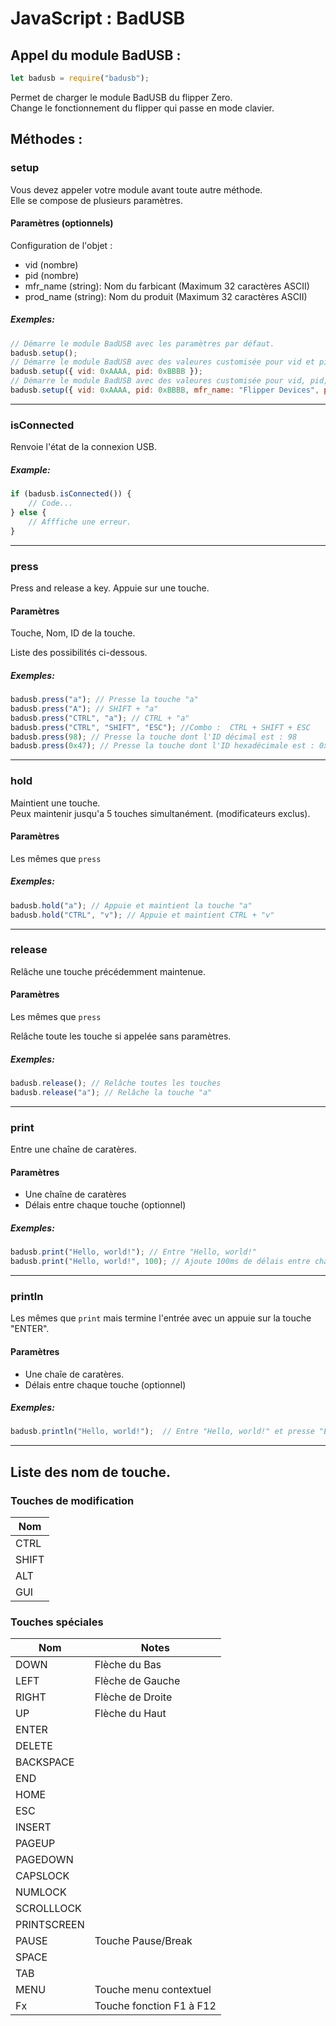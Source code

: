 # JavaScript : BadUSB
## Appel du module BadUSB :
```js
let badusb = require("badusb");
``` 

Permet de charger le module BadUSB du flipper Zero. <br>
Change le fonctionnement du flipper qui passe en mode clavier.

## Méthodes :
### setup
Vous devez appeler votre module avant toute autre méthode.<br>
Elle se compose de plusieurs paramètres.

#### Paramètres (optionnels)
Configuration de l'objet :
- vid (nombre)
- pid (nombre)
- mfr_name (string): Nom du farbicant (Maximum 32 caractères ASCII)
- prod_name (string): Nom du produit (Maximum 32 caractères ASCII)

##### Exemples:
```js
// Démarre le module BadUSB avec les paramètres par défaut. 
badusb.setup();
// Démarre le module BadUSB avec des valeures customisée pour vid et pid.
badusb.setup({ vid: 0xAAAA, pid: 0xBBBB }); 
// Démarre le module BadUSB avec des valeures customisée pour vid, pid, le farbicant et le produit.
badusb.setup({ vid: 0xAAAA, pid: 0xBBBB, mfr_name: "Flipper Devices", prod_name: "Flipper Zero" });
```
---

### isConnected
Renvoie l'état de la connexion USB.

##### Example:
```js
if (badusb.isConnected()) {
    // Code...
} else {
    // Afffiche une erreur.
}
```

---
### press
Press and release a key.
Appuie sur une touche.

#### Paramètres
Touche, Nom, ID de la touche.

Liste des possibilités ci-dessous.

##### Exemples:
```js
badusb.press("a"); // Presse la touche "a"
badusb.press("A"); // SHIFT + "a"
badusb.press("CTRL", "a"); // CTRL + "a"
badusb.press("CTRL", "SHIFT", "ESC"); //Combo :  CTRL + SHIFT + ESC
badusb.press(98); // Presse la touche dont l'ID décimal est : 98
badusb.press(0x47); // Presse la touche dont l'ID hexadécimale est : 0x41
```

---
### hold
Maintient une touche.<br>
Peux maintenir jusqu'a 5 touches simultanément. (modificateurs exclus).

#### Paramètres
Les mêmes que `press`

##### Exemples:
```js
badusb.hold("a"); // Appuie et maintient la touche "a"
badusb.hold("CTRL", "v"); // Appuie et maintient CTRL + "v" 
```

---
### release
Relâche une touche précédemment maintenue.

#### Paramètres
Les mêmes que `press`

Relâche toute les touche si appelée sans paramètres.

##### Exemples:
```js
badusb.release(); // Relâche toutes les touches
badusb.release("a"); // Relâche la touche "a"
```

---
### print
Entre une chaîne de caratères.

#### Paramètres
- Une chaîne de caratères
- Délais entre chaque touche (optionnel)

##### Exemples:
```js
badusb.print("Hello, world!"); // Entre "Hello, world!"
badusb.print("Hello, world!", 100); // Ajoute 100ms de délais entre chaque appuie de touche
```

---
### println
Les mêmes que `print` mais termine l'entrée avec un appuie sur la touche "ENTER".

#### Paramètres
- Une chaîe de caratères.
- Délais entre chaque touche (optionnel)

##### Exemples:
```js
badusb.println("Hello, world!");  // Entre "Hello, world!" et presse "ENTER"
```

---
## Liste des nom de touche.

### Touches de modification

| Nom           |
| ------------- |
| CTRL          |            
| SHIFT         |  
| ALT           |
| GUI           |  

### Touches spéciales

| Nom                | Notes                    |
| ------------------ | ------------------------ |
| DOWN               | Flèche du Bas            |
| LEFT               | Flèche de Gauche         |
| RIGHT              | Flèche de Droite         |
| UP                 | Flèche du Haut           |
| ENTER              |                          |
| DELETE             |                          |
| BACKSPACE          |                          |
| END                |                          |
| HOME               |                          |
| ESC                |                          |
| INSERT             |                          |
| PAGEUP             |                          |
| PAGEDOWN           |                          |
| CAPSLOCK           |                          |
| NUMLOCK            |                          |
| SCROLLLOCK         |                          |
| PRINTSCREEN        |                          |
| PAUSE              | Touche Pause/Break       |
| SPACE              |                          |
| TAB                |                          |
| MENU               | Touche menu contextuel   |
| Fx                 | Touche fonction F1 à F12 |
